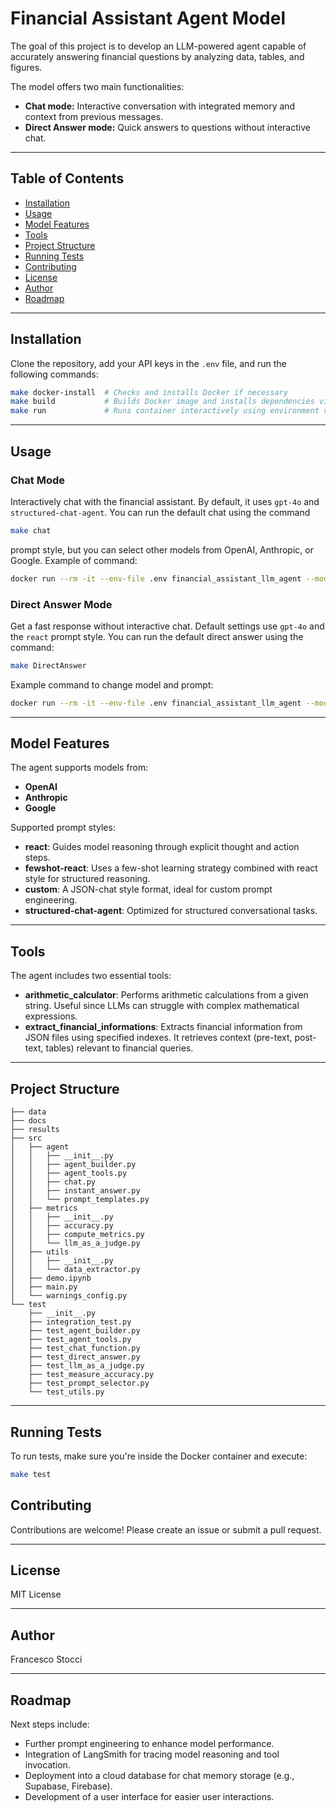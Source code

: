 # Financial Assistant Agent Model

The goal of this project is to develop an LLM-powered agent capable of accurately answering financial questions by analyzing data, tables, and figures.

The model offers two main functionalities:

- **Chat mode:** Interactive conversation with integrated memory and context from previous messages.
- **Direct Answer mode:** Quick answers to questions without interactive chat.

---

## Table of Contents

- [Installation](#installation)
- [Usage](#usage)
- [Model Features](#model-features)
- [Tools](#tools)
- [Project Structure](#project-structure)
- [Running Tests](#running-tests)
- [Contributing](#contributing)
- [License](#license)
- [Author](#author)
- [Roadmap](#roadmap)

---

## Installation

Clone the repository, add your API keys in the `.env` file, and run the following commands:

```bash
make docker-install  # Checks and installs Docker if necessary
make build           # Builds Docker image and installs dependencies via Poetry
make run             # Runs container interactively using environment variables from .env
```

---

## Usage

### Chat Mode

Interactively chat with the financial assistant. By default, it uses `gpt-4o` and `structured-chat-agent`. You can run the default chat using the command
```bash
make chat
```
prompt style, but you can select other models from OpenAI, Anthropic, or Google. Example of command:

```bash
docker run --rm -it --env-file .env financial_assistant_llm_agent --mode chat --model gpt-4o-mini --prompt_style react
```

### Direct Answer Mode

Get a fast response without interactive chat. Default settings use `gpt-4o` and the `react` prompt style. You can run the default direct answer using the command:
```bash
make DirectAnswer
```

Example command to change model and prompt:

```bash
docker run --rm -it --env-file .env financial_assistant_llm_agent --mode DirectAnswer --model gpt-4o-mini --prompt_style custom
```

---

## Model Features

The agent supports models from:

- **OpenAI**
- **Anthropic**
- **Google**

Supported prompt styles:

- **react**: Guides model reasoning through explicit thought and action steps.
- **fewshot-react**: Uses a few-shot learning strategy combined with react style for structured reasoning.
- **custom**: A JSON-chat style format, ideal for custom prompt engineering.
- **structured-chat-agent**: Optimized for structured conversational tasks.

---

## Tools

The agent includes two essential tools:

- **arithmetic\_calculator**: Performs arithmetic calculations from a given string. Useful since LLMs can struggle with complex mathematical expressions.
- **extract\_financial\_informations**: Extracts financial information from JSON files using specified indexes. It retrieves context (pre-text, post-text, tables) relevant to financial queries.

---

## Project Structure

```
├── data
├── docs
├── results
├── src
│   ├── agent
│   │   ├── __init__.py
│   │   ├── agent_builder.py
│   │   ├── agent_tools.py
│   │   ├── chat.py
│   │   ├── instant_answer.py
│   │   └── prompt_templates.py
│   ├── metrics
│   │   ├── __init__.py
│   │   ├── accuracy.py
│   │   ├── compute_metrics.py
│   │   └── llm_as_a_judge.py
│   ├── utils
│   │   ├── __init__.py
│   │   └── data_extractor.py
│   ├── demo.ipynb
│   ├── main.py
│   └── warnings_config.py
└── test
    ├── __init__.py
    ├── integration_test.py
    ├── test_agent_builder.py
    ├── test_agent_tools.py
    ├── test_chat_function.py
    ├── test_direct_answer.py
    ├── test_llm_as_a_judge.py
    ├── test_measure_accuracy.py
    ├── test_prompt_selector.py
    └── test_utils.py
```

---

## Running Tests
To run tests, make sure you're inside the Docker container and execute:
```bash
make test
```

## Contributing

Contributions are welcome! Please create an issue or submit a pull request.

---

## License

MIT License

---

## Author

Francesco Stocci

---

## Roadmap

Next steps include:

- Further prompt engineering to enhance model performance.
- Integration of LangSmith for tracing model reasoning and tool invocation.
- Deployment into a cloud database for chat memory storage (e.g., Supabase, Firebase).
- Development of a user interface for easier user interactions.
